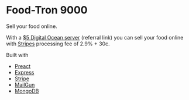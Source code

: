 # Food-Tron 9000
Sell your food online.

With a [$5 Digital Ocean server](https://m.do.co/c/23a83024d0b1) (referral link) you can sell your food online with [Stripes](https://stripe.com/) processing fee of 2.9% + 30c.

Built with
* [Preact](https://preactjs.com/)
* [Express](https://expressjs.com/)
* [Stripe](https://stripe.com/)
* [MailGun](https://www.mailgun.com/)
* [MongoDB](https://www.mongodb.com/)
